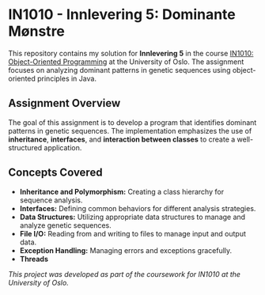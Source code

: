 # IN1010 - Innlevering 5: Dominante Mønstre

This repository contains my solution for **Innlevering 5** in the course [IN1010: Object-Oriented Programming](https://www.uio.no/studier/emner/matnat/ifi/IN1010/) at the University of Oslo. The assignment focuses on analyzing dominant patterns in genetic sequences using object-oriented principles in Java.

## Assignment Overview

The goal of this assignment is to develop a program that identifies dominant patterns in genetic sequences. The implementation emphasizes the use of **inheritance**, **interfaces**, and **interaction between classes** to create a well-structured application.

## Concepts Covered

- **Inheritance and Polymorphism:** Creating a class hierarchy for sequence analysis.
- **Interfaces:** Defining common behaviors for different analysis strategies.
- **Data Structures:** Utilizing appropriate data structures to manage and analyze genetic sequences.
- **File I/O:** Reading from and writing to files to manage input and output data.
- **Exception Handling:** Managing errors and exceptions gracefully.
- **Threads**

*This project was developed as part of the coursework for IN1010 at the University of Oslo.*
